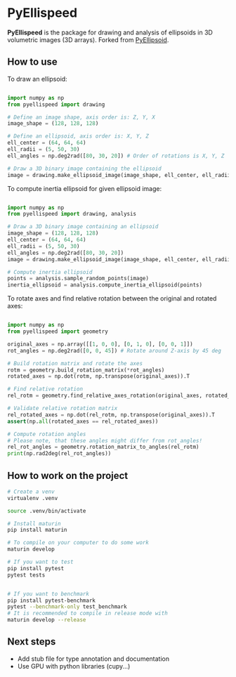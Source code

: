 # PyEllispeed

**PyEllispeed** is the package for drawing and analysis of ellipsoids in 3D volumetric images (3D arrays).
Forked from [PyEllipsoid](https://github.com/ashkarin/pyellipsoid). 

## How to use

To draw an ellipsoid:

```python

import numpy as np
from pyellispeed import drawing

# Define an image shape, axis order is: Z, Y, X
image_shape = (128, 128, 128)

# Define an ellipsoid, axis order is: X, Y, Z
ell_center = (64, 64, 64)
ell_radii = (5, 50, 30)
ell_angles = np.deg2rad([80, 30, 20]) # Order of rotations is X, Y, Z

# Draw a 3D binary image containing the ellipsoid
image = drawing.make_ellipsoid_image(image_shape, ell_center, ell_radii, ell_angles)
```

To compute inertia ellipsoid for given ellipsoid image:

```python

import numpy as np
from pyellispeed import drawing, analysis

# Draw a 3D binary image containing an ellipsoid
image_shape = (128, 128, 128)
ell_center = (64, 64, 64)
ell_radii = (5, 50, 30)
ell_angles = np.deg2rad([80, 30, 20])
image = drawing.make_ellipsoid_image(image_shape, ell_center, ell_radii, ell_angles)

# Compute inertia ellipsoid
points = analysis.sample_random_points(image)
inertia_ellipsoid = analysis.compute_inertia_ellipsoid(points)
```

To rotate axes and find relative rotation between the original and rotated axes:

```python

import numpy as np
from pyellispeed import geometry

original_axes = np.array([[1, 0, 0], [0, 1, 0], [0, 0, 1]])
rot_angles = np.deg2rad([0, 0, 45]) # Rotate around Z-axis by 45 deg

# Build rotation matrix and rotate the axes
rotm = geometry.build_rotation_matrix(*rot_angles)
rotated_axes = np.dot(rotm, np.transpose(original_axes)).T

# Find relative rotation
rel_rotm = geometry.find_relative_axes_rotation(original_axes, rotated_axes)

# Validate relative rotation matrix
rel_rotated_axes = np.dot(rel_rotm, np.transpose(original_axes)).T
assert(np.all(rotated_axes == rel_rotated_axes))

# Compute rotation angles
# Please note, that these angles might differ from rot_angles!
rel_rot_angles = geometry.rotation_matrix_to_angles(rel_rotm)
print(np.rad2deg(rel_rot_angles))
```

## How to work on the project

```bash
# Create a venv
virtualenv .venv

source .venv/bin/activate

# Install maturin
pip install maturin
```

```bash
# To compile on your computer to do some work
maturin develop

# If you want to test
pip install pytest
pytest tests


# If you want to benchmark
pip install pytest-benchmark
pytest --benchmark-only test_benchmark
# It is recommended to compile in release mode with 
maturin develop --release

```

## Next steps

* Add stub file for type annotation and documentation
* Use GPU with python libraries (cupy...)


